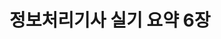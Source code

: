 ---
layout: post
title: "정보처리기사 실기 요약 6장"
comments: true
description: ""
keywords: ""
tags : [정보처리기사 실기]
---